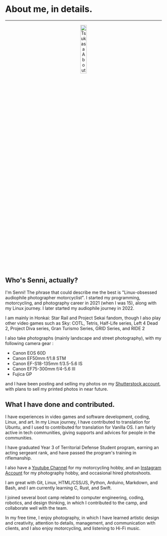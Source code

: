 # About me, in details.

---

<p align="center">
  <img src="Kasa.gif" alt="TsukasaAboutMe" width="20%"/>
</p>

## Who's Senni, actually?

I'm Senni! The phrase that could describe me the best is "Linux-obsessed audiophile photographer motorcyclist". I started my programming, motorcycling, and photography career in 2021 (when I was 15), along with my Linux journey. I later started my audiophile journey in 2022. 

I am mainly in Honkai: Star Rail and Project Sekai fandom, though I also play other video games such as Sky: COTL, Tetris, Half-Life series, Left 4 Dead 2, Project Diva series, Gran Turismo Series, GRID Series, and RIDE 2

I also take photographs (mainly landscape and street photography), with my following camera gear :

- Canon EOS 60D 
- Canon EF50mm f/1.8 STM
- Canon EF-S18-135mm f/3.5-5.6 IS
- Canon EF75-300mm f/4-5.6 III
- Fujica GP

and I have been posting and selling my photos on my [Shutterstock account](https://shutterstock.com/g/senni_han), with plans to sell my printed photos in near future.

## What I have done and contributed.

I have experiences in video games and software development, coding, Linux, and art. In my Linux journey, I have contributed to translation for Ubuntu, and I used to contributed for translation for Vanilla OS. I am fairly active in tech communities, giving supports and advices for people in the communities.

I have graduated Year 3 of Territorial Defense Student program, earning an acting sergeant rank, and have passed the program's training in riflemanship.

I also have a [Youtube Channel](https://youtube.com/@senni_ride_audio) for my motorcycling hobby, and an [Instagram Account](https://instagram.com/senni_photos) for my photography hobby, and occasional hired photoshoots.

I am great with Git, Linux, HTML/CSS/JS, Python, Arduino, Markdown, and Bash, and I am currently learning C, Rust, and Swift.

I joined several boot camp related to computer engineering, coding, robotics, and design thinking, in which I contributed to the camp, and collaborate well with the team.

In my free time, I enjoy photography, in which I have learned artistic design and creativity, attention to details, management, and communication with clients, and I also enjoy motorcycling, and listening to Hi-Fi music.
